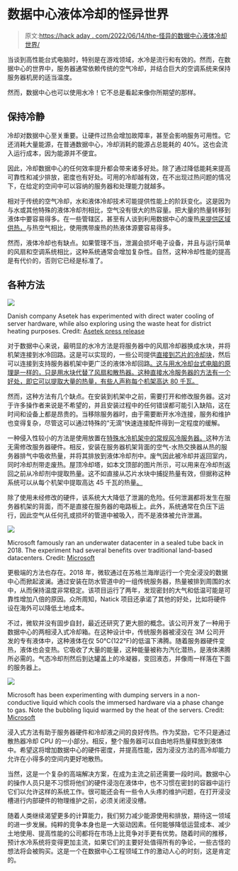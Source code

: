 # 数据中心液体冷却的怪异世界

> 原文:[https://hack aday . com/2022/06/14/the-怪异的数据中心液体冷却世界/](https://hackaday.com/2022/06/14/the-weird-world-of-liquid-cooling-for-datacenters/)

当谈到高性能台式电脑时，特别是在游戏领域，水冷是流行和有效的。然而，在数据中心的世界中，服务器通常依赖传统的空气冷却，并结合巨大的空调系统来保持服务器机房的适当温度。

然而，数据中心也可以使用水冷！它不总是看起来像你所期望的那样。

## 保持冷静

冷却对数据中心至关重要。让硬件过热会增加故障率，甚至会影响服务可用性。它还消耗大量能源，在普通数据中心，冷却消耗的能源占总能耗的 40%。这也会流入运行成本，因为能源并不便宜。

因此，冷却数据中心的任何效率提升都会带来诸多好处。除了通过降低能耗来提高可靠性和减少排放，密度也有好处。可用的冷却越有效，在不出现过热问题的情况下，在给定的空间中可以容纳的服务器和处理能力就越多。

相对于传统的空气冷却，水和液体冷却技术可能提供性能上的阶跃变化。这是因为与水或其他特殊的液体冷却剂相比，空气没有很大的热容量。把大量的热量转移到液体中要容易得多。在一些管辖区，甚至有人谈到利用数据中心的废热[来提供区域供热，](https://www.asetek.com/liquid-cooling/data-center/energy-savings-technology/q-a-with-andre/)与热空气相比，使用携带废热的热液体源要容易得多。

然而，液体冷却也有缺点。如果管理不当，泄漏会损坏电子设备，并且与运行简单的风扇和空调系统相比，这种系统通常会增加复杂性。自然，这种冷却性能的提高是有代价的，否则它已经是标准了。

## 各种方法

![](../Images/2ee39aed009e9361fb76384268f2b4e3.png)

Danish company Asetek has experimented with direct water cooling of server hardware, while also exploring using the waste heat for district heating purposes. Credit: [Asetek press release](https://www.asetek.com/press-releases/asetek-delivers-waste-heat-to-the-aalborg-district-heating-network/)

对于数据中心来说，最明显的水冷方法是将服务器中的风扇冷却器换成水块，并将机架连接到水冷回路。这是可以实现的，一些公司提供[直接到芯片的冷却块](https://www.asetek.com/liquid-cooling/data-center/technology-for-data-centers/d2c-ingredient-coolers/)，然后可以连接到支持服务器机架中更广泛的液体冷却回路[。这与用水冷却台式电脑的原理是一样的，只是用水块代替了风扇和散热器。这种直接水冷服务器的方法有一个好处，即它可以提取大量的热量，有些人声称每个机架高达 80 千瓦。](https://www.asetek.com/liquid-cooling/data-center/technology-for-data-centers/inrackcdu/)

然而，这种方法有几个缺点。在安装到机架中之前，需要打开和修改服务器。这对于许多操作者来说是不希望的，并且安装过程中的任何错误都可能引入缺陷，这在时间和设备上都是昂贵的。当移除服务器时，由于需要断开水冷连接，服务和维护也变得复杂，尽管这可以通过特殊的“无滴”快速连接配件得到一定程度的缓解。

一种侵入性较小的方法是使用放置在[特殊水冷机架中的常规风冷服务器。](https://www.edpeurope.com/product/coldlogik-water-cooled-server-rack-2/#)这种方法无需修改服务器硬件。相反，安装在服务器机架背面的空气-水热交换器从热的服务器排气中吸收热量，并将其排放到液体冷却剂中。废气因此被冷却并返回室内，同时冷却剂带走废热。屋顶冷却塔，如本文顶部的图片所示，可以用来在冷却剂返回之前从冷却剂中提取热量。这不如直接从芯片水块中捕捉热量有效，但据称这种系统可以从每个机架中提取高达 45 千瓦的热量[。](https://www.edpeurope.com/product/coldlogik-water-cooled-server-rack-2/#)

除了使用未经修改的硬件，该系统大大降低了泄漏的危险。任何泄漏都将发生在服务器机架的背面，而不是直接在服务器的电路板上。此外，系统通常在负压下运行，因此空气从任何孔或损坏的管道中被吸入，而不是液体被允许泄漏。

![](../Images/7323b2d168697f9fe36c2914bca96acd.png)

Microsoft famously ran an underwater datacenter in a sealed tube back in 2018\. The experiment had several benefits over traditional land-based datacenters. Credit: [Microsoft](https://news.microsoft.com/innovation-stories/project-natick-underwater-datacenter/)

更极端的方法也存在。2018 年，微软通过在苏格兰海岸运行一个完全浸没的数据中心而掀起波澜。通过安装在防水管道中的一组传统服务器，热量被排到周围的水中，从而保持温度非常稳定。该项目运行了两年，发现密封的大气和低温可能是可靠性增加八倍的原因。众所周知，Natick 项目还承诺了其他的好处，比如将硬件设在海外可以降低土地成本。

不过，微软并没有固步自封，最近还研究了更大胆的概念。该公司开发了一种用于数据中心的两相浸入式冷却箱。在这种设计中，传统服务器被浸没在 3M 公司开发的专有液体中，这种液体在仅 50°C(122°F)的低温下沸腾。随着服务器硬件变热，液体也会变热。它吸收了大量的能量，这种能量被称为汽化潜热，是液体沸腾所必需的。气态冷却剂然后到达罐盖上的冷凝器，变回液态，并像雨一样落在下面的服务器上。

![](../Images/f81ba19844740d385aab1d0b7fffab72.png)

Microsoft has been experimenting with dumping servers in a non-conductive liquid which cools the immersed hardware via a phase change to gas. Note the bubbling liquid warmed by the heat of the servers. Credit: [Microsoft](https://news.microsoft.com/innovation-stories/datacenter-liquid-cooling/)

浸入式方法有助于服务器硬件和冷却液之间的良好传热。作为奖励，它不只是通过散热器冷却 CPU 的一小部分。相反，整个服务器可以自由地将热量释放到液体中。希望这将增加数据中心的硬件密度，并提高性能，因为浸没方法的高冷却能力允许在小得多的空间内更好地散热。

当然，这是一个复杂的高端解决方案，在成为主流之前还需要一段时间。数据中心的操作人员只是不习惯将他们的硬件浸泡在液体中，也不习惯在密封的容器中运行它们以允许这样的系统工作。很可能还会有一些令人头疼的维护问题，在打开浸没槽进行内部硬件的物理维护之前，必须关闭浸没槽。

随着人类继续渴望更多的计算能力，我们努力减少能源使用和排放，期待这一领域的进一步发展。纯粹的竞争本身也是一大驱动因素。任何能够降低运营成本、减少土地使用、提高性能的公司都将在市场上比竞争对手更有优势。随着时间的推移，预计水冷系统将变得更加主流，如果它们的主要好处值得所有的争论，一些古怪的想法将会被购买。这是一个在数据中心工程领域工作的激动人心的时刻，这是肯定的。